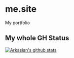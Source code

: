 # me.site
My portfolio

## My whole GH Status

[![Arkasian's github stats](https://github-readme-stats.vercel.app/api?username=Arkasian)](https://github.com/Arkasian/github-readme-stats)
